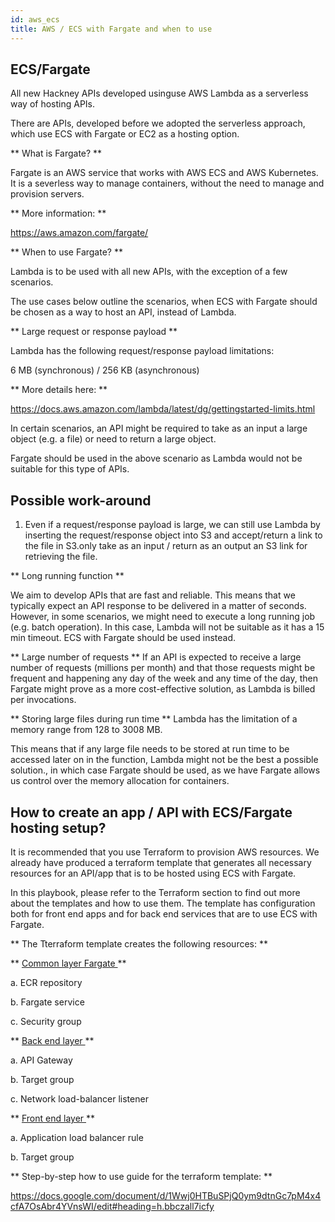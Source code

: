```yaml
---
id: aws_ecs
title: AWS / ECS with Fargate and when to use
---
```


## ECS/Fargate

All new Hackney APIs developed usinguse AWS Lambda as a serverless way of hosting APIs.

There are APIs, developed before we adopted the serverless approach, which use ECS with Fargate or EC2 as a hosting option.

** What is Fargate? **

Fargate is an AWS service that works with AWS ECS and AWS Kubernetes. It is a severless way to manage containers, without the need to manage and provision servers.

** More information: **

https://aws.amazon.com/fargate/

** When to use Fargate? **

Lambda is to be used with all new APIs, with the exception of a few scenarios.

The use cases below outline the scenarios, when ECS with Fargate should be chosen as a way to host an API, instead of Lambda.

** Large request or response payload **

Lambda has the following request/response payload limitations:

6 MB (synchronous) / 256 KB (asynchronous)

** More details here: **

https://docs.aws.amazon.com/lambda/latest/dg/gettingstarted-limits.html


In certain scenarios, an API might be required to take as an input a large object (e.g. a file) or need to return a large object.

Fargate should be used in the above scenario as Lambda would not be suitable for this type of APIs.

## Possible work-around

1. Even if a request/response payload is large, we can still use Lambda by inserting the request/response object into S3 and accept/return a link to the file in S3.only take as an input / return as an output an S3 link for retrieving the file.

** Long running function **

We aim to develop APIs that are fast and reliable. This means that we typically expect an API response to be delivered in a matter of seconds.
However, in some scenarios, we might need to execute a long running job (e.g. batch operation). In this case, Lambda will not be suitable as it has a 15 min timeout. ECS with Fargate should be used instead.

** Large number of requests **
If an API is expected to receive a large number of requests (millions per month) and that those requests might be frequent and happening any day of the week and any time of the day, then Fargate might prove as a more cost-effective solution, as Lambda is billed per invocations.

** Storing large files during run time **
Lambda has the limitation of a memory range from 128 to 3008 MB.

This means that if any large file needs to be stored at run time to be accessed later on in the function, Lambda might not be the best a possible solution., in which case Fargate should be used, as we have  Fargate allows us control over the memory allocation for containers.

## How to create an app / API with ECS/Fargate hosting setup?

It is recommended that you use Terraform to provision AWS resources. We already have produced a terraform template that generates all necessary resources for an API/app that is to be hosted using ECS with Fargate.

In this playbook, please refer to the Terraform section to find out more about the templates and how to use them. The template has configuration both for front end apps and for back end services that are to use ECS with Fargate.

** The Tterraform template creates the following resources: **

**  <u> Common layer Fargate  </u> **

  a. ECR repository

  b. Fargate service

  c. Security group

** <u> Back end layer </u> **

  a. API Gateway

b. Target group

c. Network load-balancer listener

** <u> Front end layer </u> **

 a. Application load balancer rule

 b. Target group


** Step-by-step how to use guide for the terraform template: **

https://docs.google.com/document/d/1Wwj0HTBuSPjQ0ym9dtnGc7pM4x4cfA7OsAbr4YVnsWI/edit#heading=h.bbczall7icfy
